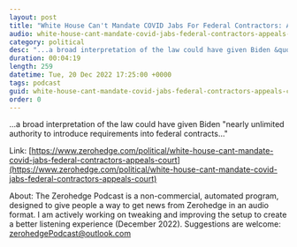 ```yaml
---
layout: post
title: "White House Can't Mandate COVID Jabs For Federal Contractors: Appeals Court"
audio: white-house-cant-mandate-covid-jabs-federal-contractors-appeals-court-0
category: political
desc: "...a broad interpretation of the law could have given Biden &quot;nearly unlimited authority to introduce requirements into federal contracts...&quot;"
duration: 00:04:19
length: 259
datetime: Tue, 20 Dec 2022 17:25:00 +0000
tags: podcast
guid: white-house-cant-mandate-covid-jabs-federal-contractors-appeals-court-0
order: 0
---
```

...a broad interpretation of the law could have given Biden &quot;nearly unlimited authority to introduce requirements into federal contracts...&quot;

Link: [https://www.zerohedge.com/political/white-house-cant-mandate-covid-jabs-federal-contractors-appeals-court](https://www.zerohedge.com/political/white-house-cant-mandate-covid-jabs-federal-contractors-appeals-court)

About: The Zerohedge Podcast is a non-commercial, automated program, designed to give people a way to get news from Zerohedge in an audio format.  I am actively working on tweaking and improving the setup to create a better listening experience (December 2022).  Suggestions are welcome: [zerohedgePodcast@outlook.com](mailto:zerohedgePodcast@outlook.com)